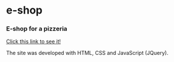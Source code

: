 # e-shop

<h3> E-shop for a pizzeria</h3>

[Click this link to see it!](https://marina51533.github.io/e-shop/)

<p>The site was developed with HTML, CSS and JavaScript (JQuery).</p>
